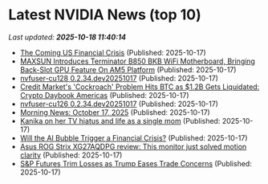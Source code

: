 # Latest NVIDIA News (top 10)
_Last updated: **2025-10-18 11:40:14**_

- [The Coming US Financial Crisis](https://www.project-syndicate.org/onpoint/the-coming-us-financial-crisis) (Published: 2025-10-17)
- [MAXSUN Introduces Terminator B850 BKB WiFi Motherboard, Bringing Back-Slot GPU Feature On AM5 Platform](https://wccftech.com/maxsun-introduces-b850-bkb-motherboard-bringing-back-slot-gpu/) (Published: 2025-10-17)
- [nvfuser-cu128 0.2.34.dev20251017](https://pypi.org/project/nvfuser-cu128/0.2.34.dev20251017/) (Published: 2025-10-17)
- [Credit Market's 'Cockroach' Problem Hits BTC as $1.2B Gets Liquidated: Crypto Daybook Americas](https://www.coindesk.com/daybook-us/2025/10/17/credit-market-s-cockroach-problem-hits-btc-as-usd1-2b-gets-liquidated-crypto-daybook-americas) (Published: 2025-10-17)
- [nvfuser-cu126 0.2.34.dev20251017](https://pypi.org/project/nvfuser-cu126/0.2.34.dev20251017/) (Published: 2025-10-17)
- [Morning News: October 17, 2025](https://www.crossingwallstreet.com/archives/2025/10/morning-news-october-17-2025.html) (Published: 2025-10-17)
- [Kanika on her TV hiatus and life as a single mom](https://timesofindia.indiatimes.com/tv/news/hindi/kanika-on-her-tv-hiatus-and-life-as-a-single-mom/articleshow/124627376.cms) (Published: 2025-10-17)
- [Will the AI Bubble Trigger a Financial Crisis?](https://www.project-syndicate.org/commentary/ai-bubble-will-it-cause-a-financial-crisis-by-hilary-j-allen-2025-10) (Published: 2025-10-17)
- [Asus ROG Strix XG27AQDPG review: This monitor just solved motion clarity](https://www.pcworld.com/article/2941203/asus-rog-strix-xg27aqdpg-review.html) (Published: 2025-10-17)
- [S&P Futures Trim Losses as Trump Eases Trade Concerns](https://www.barchart.com/story/news/35519948/s-p-futures-plunge-on-u-s-bank-credit-woes) (Published: 2025-10-17)
